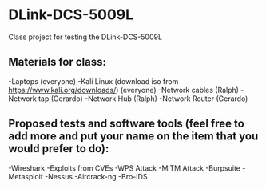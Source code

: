 # DLink-DCS-5009L
Class project for testing the DLink-DCS-5009L

## Materials for class:
-Laptops (everyone)
-Kali Linux (download iso from https://www.kali.org/downloads/) (everyone)
-Network cables (Ralph)
-Network tap (Gerardo)
-Network Hub (Ralph)
-Network Router (Gerardo)

## Proposed tests and software tools (feel free to add more and put your name on the item that you would prefer to do):
-Wireshark
-Exploits from CVEs
-WPS Attack
-MiTM Attack
-Burpsuite
-Metasploit
-Nessus
-Aircrack-ng
-Bro-IDS
